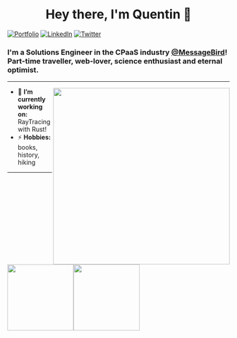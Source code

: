 
<h1 align="center"> Hey there, I'm Quentin 👋 </h1>

<p align="left">
   <a href="https://quentin-h.com"><img alt="Portfolio" src="https://img.shields.io/badge/-quentinh.com-black?style=flat-square&logo=vue&logoColor=white&link=https://quentin-h.com"></a>
   <a href="https://www.linkedin.com/in/dewithmiramon/"><img alt="LinkedIn" src="https://img.shields.io/badge/-quentinhausser-black?style=flat-square&logo=Linkedin&logoColor=white&link=https://www.linkedin.com/in/quentinhausser/"></a>
   <a href="https://twitter.com/quentinhausser"><img alt="Twitter" src="https://img.shields.io/badge/-@quentinhausser-black?style=flat-square&logo=twitter&logoColor=white&link=https://twitter.com/quentinhausser"></a>
</p>

<h3 align="left">  I'm a Solutions Engineer in the CPaaS industry <a href="https://www.messagebird.com">@MessageBird</a>! Part-time traveller, web-lover, science enthusiast and eternal optimist.</h3>

---

<img align="right" height="400" src="https://cliply.co/wp-content/uploads/2021/02/392102850_EARTH_EMOJI_400px.gif">


- 🔭 **I’m currently working on:** RayTracing with Rust!
- ⚡ **Hobbies:** books, history, hiking

---

<a href="https://quentin-h.com/"><img height="150px" src="https://github-readme-stats.vercel.app/api?username=bleeky&show_icons=true&hide_title=true&hide_border=true&theme=vue-dark" /><img height="150px" src="https://github-readme-stats.vercel.app/api/top-langs/?username=bleeky&show_icons=true&layout=compact&langs_count=6&hide_title=true&hide_border=true&theme=vue-dark" /></a>
